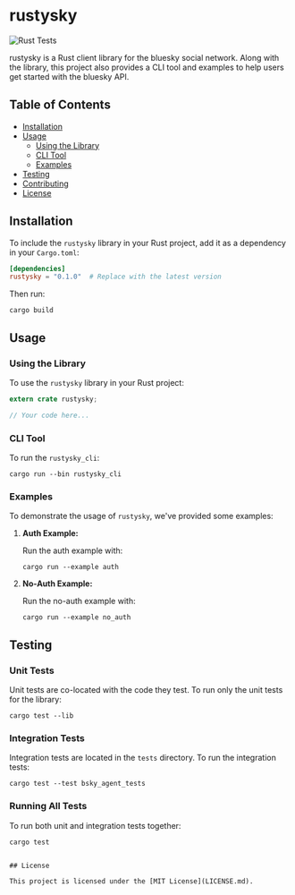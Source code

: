# rustysky

![Rust Tests](https://github.com/aubergemediale/rustysky/workflows/Rust/badge.svg)

rustysky is a Rust client library for the bluesky social network. Along with the library, this project also provides a CLI tool and examples to help users get started with the bluesky API.

## Table of Contents

- [Installation](#installation)
- [Usage](#usage)
  - [Using the Library](#using-the-library)
  - [CLI Tool](#cli-tool)
  - [Examples](#examples)
- [Testing](#testing)
- [Contributing](#contributing)
- [License](#license)

## Installation

To include the `rustysky` library in your Rust project, add it as a dependency in your `Cargo.toml`:

```toml
[dependencies]
rustysky = "0.1.0"  # Replace with the latest version
```

Then run:

```
cargo build
```

## Usage

### Using the Library

To use the `rustysky` library in your Rust project:

```rust
extern crate rustysky;

// Your code here...
```

### CLI Tool

To run the `rustysky_cli`:

```
cargo run --bin rustysky_cli
```

### Examples

To demonstrate the usage of `rustysky`, we've provided some examples:

1. **Auth Example:**

   Run the auth example with:

   ```
   cargo run --example auth
   ```

2. **No-Auth Example:**

   Run the no-auth example with:

   ```
   cargo run --example no_auth
   ```

## Testing

### Unit Tests

Unit tests are co-located with the code they test. To run only the unit tests for the library:

```
cargo test --lib
```

### Integration Tests

Integration tests are located in the `tests` directory. To run the integration tests:

```
cargo test --test bsky_agent_tests
```

### Running All Tests

To run both unit and integration tests together:

```
cargo test
```
```

## License

This project is licensed under the [MIT License](LICENSE.md).
```
